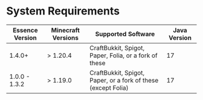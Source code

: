 # System Requirements

| Essence Version | Minecraft Versions | Supported Software                                            | Java Version |
|-----------------|--------------------|---------------------------------------------------------------|--------------|
| 1.4.0+          | > 1.20.4           | CraftBukkit, Spigot, Paper, Folia, or a fork of these         | 17           |
| 1.0.0 - 1.3.2   | > 1.19.0           | CraftBukkit, Spigot, Paper, or a fork of these (except Folia) | 17           |
